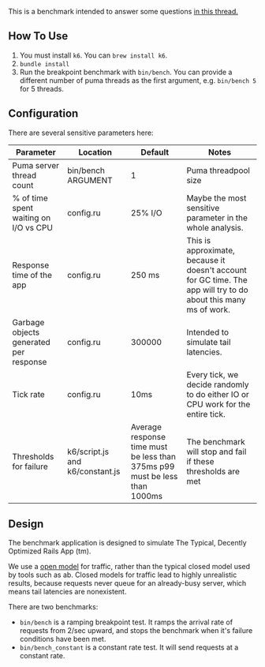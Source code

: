 This is a benchmark intended to answer some questions [in this thread.](https://github.com/rails/rails/issues/50450#issuecomment-1880220829)

## How To Use

1. You must install `k6`. You can `brew install k6`.
2. `bundle install`
3. Run the breakpoint benchmark with `bin/bench`. You can provide a different number of puma threads as the first argument, e.g. `bin/bench 5` for 5 threads.

## Configuration

There are several sensitive parameters here:

| Parameter                              | Location                        | Default                                                                    | Notes                                                                                                        |
|----------------------------------------|---------------------------------|----------------------------------------------------------------------------|--------------------------------------------------------------------------------------------------------------|
| Puma server thread count               | bin/bench ARGUMENT              | 1                                                                          | Puma threadpool size                                                                                         |
| % of time spent waiting on I/O vs CPU  | config.ru                       | 25% I/O                                                                    | Maybe the most sensitive parameter in the whole analysis.                                                    |
| Response time of the app               | config.ru                       | 250 ms                                                                     | This is approximate, because it doesn't account for GC time. The app will try to do about this many ms of work. |
| Garbage objects generated per response | config.ru                       | 300000                                                                     | Intended to simulate tail latencies.                                                                         |
| Tick rate                              | config.ru                       | 10ms                                                                       | Every tick, we decide randomly to do either IO or CPU work for the entire tick.                              |
| Thresholds for failure                 | k6/script.js and k6/constant.js | Average response time must be less than 375ms p99 must be less than 1000ms | The benchmark will stop and fail if these thresholds are met                                                 |

## Design

The benchmark application is designed to simulate The Typical, Decently Optimized Rails App (tm).

We use a [open model](https://k6.io/docs/using-k6/scenarios/concepts/open-vs-closed/) for traffic, rather than the typical closed model used by tools such as ab. Closed models for traffic lead to highly unrealistic results, because requests never queue for an already-busy server, which means tail latencies are nonexistent.

There are two benchmarks:

* `bin/bench` is a ramping breakpoint test. It ramps the arrival rate of requests from 2/sec upward, and stops the benchmark when it's failure conditions have been met.
* `bin/bench_constant` is a constant rate test. It will send requests at a constant rate.
